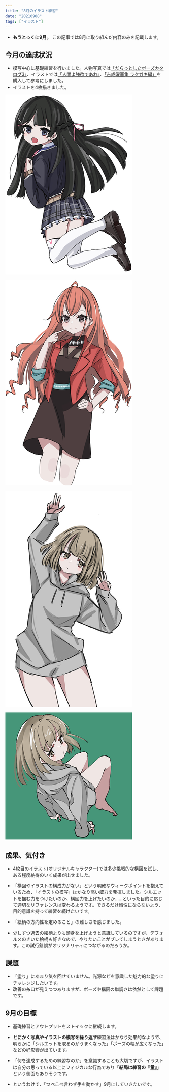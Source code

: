 ```yaml
---
title: "8月のイラスト練習"
date: "20210908"
tags: ["イラスト"]
---
```


- **もうとっくに9月。** この記事では8月に取り組んだ内容のみを記載します。

## 今月の達成状況

- 模写中心に基礎練習を行いました。人物写真では[「だらっとしたポーズカタログ3」](https://www.maar.com/shop/comic/pose/%E3%81%A0%E3%82%89%E3%81%A3%E3%81%A8%E3%81%97%E3%81%9F%E3%83%9D%E3%83%BC%E3%82%BA%E3%82%AB%E3%82%BF%E3%83%AD%E3%82%B0%EF%BC%93)、イラストでは[「人間よ強欲であれ」](https://www.amazon.co.jp/%E6%9C%9B%E6%9C%88%E3%81%91%E3%81%84%E7%94%BB%E9%9B%86-%E4%BA%BA%E9%96%93%E3%82%88%E5%BC%B7%E6%AC%B2%E3%81%A7%E3%81%82%E3%82%8C-%E6%9C%9B%E6%9C%88-%E3%81%91%E3%81%84/dp/4758017328)、[「吉成曜画集 ラクガキ編」](https://www.amazon.co.jp/%E5%90%89%E6%88%90%E6%9B%9C%E7%94%BB%E9%9B%86-%E3%83%A9%E3%82%AF%E3%82%AC%E3%82%AD%E7%B7%A8-%E5%90%89%E6%88%90%E6%9B%9C/dp/4902948192/ref=sr_1_2?adgrpid=103695531242&dchild=1&gclid=Cj0KCQjwm9yJBhDTARIsABKIcGa5zJUDL_uBx84OSG2fwRghnTNpKo4CZQFblduQHU6a9CMgieEK5UcaAmt0EALw_wcB&hvadid=439536735546&hvdev=c&hvlocphy=1009311&hvnetw=g&hvqmt=e&hvrand=6033868991053303108&hvtargid=kwd-937882727514&hydadcr=20663_9370561&jp-ad-ap=0&keywords=%E5%90%89%E6%88%90%E6%9B%9C%E7%94%BB%E9%9B%86%E3%83%A9%E3%82%AF%E3%82%AC%E3%82%AD%E7%B7%A8&qid=1631067887&sr=8-2)を購入して参考にしました。
- イラストを4枚描きました。

![イラスト1](./01.jpg)

![イラスト2](./02.jpg)

![イラスト3](./03.jpg)

![イラスト4](./04.jpg)

## 成果、気付き

- 4枚目のイラスト(オリジナルキャラクター)では多少挑戦的な構図を試し、ある程度納得のいく成果が出せました。

- 「構図やイラストの構成力がない」という明確なウィークポイントを抱えているため、「イラストの模写」はかなり高い威力を発揮しました。シルエットを掴む力をつけたいのか、構図力を上げたいのか……といった目的に応じて適切なリファレンスは変わるようです。できるだけ惰性にならないよう、目的意識を持って練習を続けたいです。

- 「絵柄の方向性を定めること」の難しさを感じました。
- 少しずつ過去の絵柄よりも頭身を上げようと意識しているのですが、デフォルメのきいた絵柄も好きなので、やりたいことがブレてしまうときがあります。この試行錯誤がオリジナリティにつながるのだろうか。

## 課題

- 「塗り」にあまり気を回せていません。光源などを意識した魅力的な塗りにチャレンジしたいです。
- 改善の糸口が見えつつありますが、ポーズや構図の単調さは依然として課題です。

## 9月の目標

- 基礎練習とアウトプットをストイックに継続します。

- **とにかく写真やイラストの模写を繰り返す**練習法はかなり効果的なようで、明らかに「シルエットを取るのがうまくなった」「ポーズの幅が広くなった」などの好影響が出ています。

- 「何を達成するための練習なのか」を意識することも大切ですが、イラストは自分の思っている以上にフィジカルな行為であり「**結局は練習の『量』**」という側面もありそうです。

- というわけで、「つべこべ言わず手を動かす」9月にしていきたいです。
